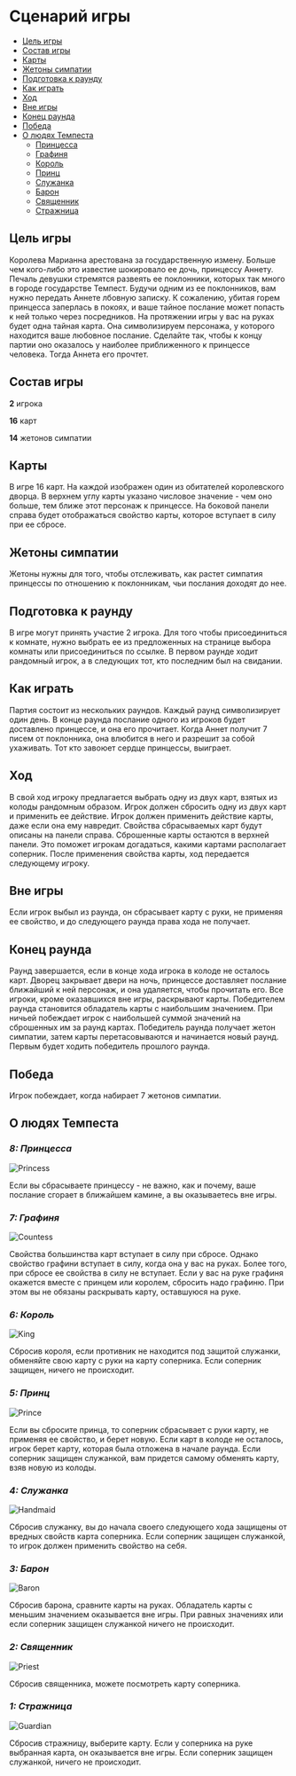 # Сценарий игры

- [Цель игры](#цель-игры)
- [Состав игры](#состав-игры)
- [Карты](#карты)
- [Жетоны симпатии](#жетоны-симпатии)
- [Подготовка к раунду](#подготовка-к-раунду)
- [Как играть](#как-играть)
- [Ход](#ход)
- [Вне игры](#вне-игры)
- [Конец раунда](#конец-раунда)
- [Победа](#победа)
- [О людях Темпеста](#о-людях-темпеста)
    - [Принцесса](#8-принцесса)
    - [Графиня](#7-графиня)
    - [Король](#6-король)
    - [Принц](#5-принц)
    - [Служанка](#4-служанка)
    - [Барон](#3-барон)
    - [Священник](#2-священник)
    - [Стражница](#1-стражница)

## Цель игры

Королева Марианна арестована за государственную измену. Больше чем кого-либо это известие шокировало ее дочь, принцессу
Аннету.
Печаль девушки стремятся развеять ее поклонники, которых так много в городе государстве Темпест.
Будучи одним из ее поклонников, вам нужно передать Аннете лбовную записку.
К сожалению, убитая горем принцесса заперлась в покоях, и ваше тайное послание может попасть к ней только через
посредников.
На протяжении игры у вас на руках будет одна тайная карта. Она символизируем персонажа, у которого находится ваше
любовное послание. Сделайте так, чтобы к концу партии оно оказалось у наиболее приближенного к принцессе человека.
Тогда Аннета его прочтет.

## Состав игры

**2** игрока

**16** карт

**14** жетонов симпатии

## Карты

В игре 16 карт. На каждой изображен один из обитателей королевского дворца.
В верхнем углу карты указано числовое значение - чем оно больше, тем ближе этот персонаж к принцессе.
На боковой панели справа будет отображаться свойство карты, которое вступает в силу при ее сбросе.

## Жетоны симпатии

Жетоны нужны для того, чтобы отслеживать, как растет симпатия принцессы по отношению к поклонникам, чьи послания доходят
до нее.

## Подготовка к раунду

В игре могут принять участие 2 игрока. Для того чтобы присоединиться к комнате, нужно выбрать ее из предложенных на
странице выбора комнаты или присоединиться по ссылке.
В первом раунде ходит рандомный игрок, а в следующих тот, кто последним был на свидании.

## Как играть

Партия состоит из нескольких раундов. Каждый раунд символизирует один день. В конце раунда послание одного из игроков
будет доставлено принцессе, и она его прочитает. Когда Аннет получит 7 писем от поклонника, она влюбится в него и
разрешит за собой ухаживать. Тот кто завоюет сердце принцессы, выиграет.

## Ход

В свой ход игроку предлагается выбрать одну из двух карт, взятых из колоды рандомным образом. Игрок должен сбросить одну
из двух карт и применить ее действие. Игрок должен применить действие карты, даже если она ему навредит. Свойства
сбрасываемых карт будут описаны на панели справа.
Сброшенные карты остаются в верхней панели. Это поможет игрокам догадаться, какими картами располагает соперник.
После применения свойства карты, ход передается следующему игроку.

## Вне игры

Если игрок выбыл из раунда, он сбрасывает карту с руки, не применяя ее свойство, и до следующего раунда права хода не
получает.

## Конец раунда

Раунд завершается, если в конце хода игрока в колоде не осталось карт. Дворец закрывает двери на ночь, принцессе
доставляет послание ближайший к ней персонаж, и она удаляется, чтобы прочитать его.
Все игроки, кроме оказавшихся вне игры, раскрывают карты. Победителем раунда становится обладатель карты с наибольшим
значением. При ничьей побеждает игрок с наибольшей суммой значений на сброшенных им за раунд картах.
Победитель раунда получает жетон симпатии, затем карты перетасовываются и начинается новый раунд.
Первым будет ходить победитель прошлого раунда.

## Победа

Игрок побеждает, когда набирает 7 жетонов симпатии.

## О людях Темпеста

### ***8: Принцесса***

![Princess](/packages/client/src/assets/images/8-dark.png)

Если вы сбрасываете принцессу - не важно, как и почему, ваше послание сгорает в ближайшем камине, а вы оказываетесь вне
игры.

### ***7: Графиня***

![Countess](/packages/client/src/assets/images/7-dark.png)

Свойства большинства карт вступает в силу при сбросе. Однако свойство графини вступает в силу, когда она у вас на руках.
Более того, при сбросе ее свойства в силу не вступает.
Если у вас на руке графиня окажется вместе с принцем или королем, сбросить надо графиню. При этом вы не обязаны
раскрывать карту, оставшуюся на руке.

### ***6: Король***

![King](/packages/client/src/assets/images/6-dark.png)

Сбросив короля, если противник не находится под защитой служанки, обменяйте свою карту с руки на карту соперника. Если
соперник защищен, ничего не происходит.

### ***5: Принц***

![Prince](/packages/client/src/assets/images/5-dark.png)

Если вы сбросите принца, то соперник сбрасывает с руки карту, не применяя ее свойство, и берет новую. Если карт в колоде
не осталось, игрок берет карту, которая была отложена в начале раунда. Если соперник защищен служанкой, вам придется
самому обменять карту, взяв новую из колоды.

### ***4: Служанка***

![Handmaid](/packages/client/src/assets/images/4-dark.png)

Сбросив служанку, вы до начала своего следующего хода защищены от вредных свойств карта соперника. Если соперник защищен
служанкой, то игрок должен применить свойство на себя.

### ***3: Барон***

![Baron](/packages/client/src/assets/images/3-dark.png)

Сбросив барона, сравните карты на руках. Обладатель карты с меньшим значением оказывается вне игры. При равных значениях
или если соперник защищен служанкой ничего не происходит.

### ***2: Священник***

![Priest](/packages/client/src/assets/images/2-dark.png)

Сбросив священника, можете посмотреть карту соперника.

### ***1: Стражница***

![Guardian](/packages/client/src/assets/images/1-dark.png)

Сбросив стражницу, выберите карту. Если у соперника на руке выбранная карта, он оказывается вне игры. Если соперник
защищен служанкой, ничего не происходит.

